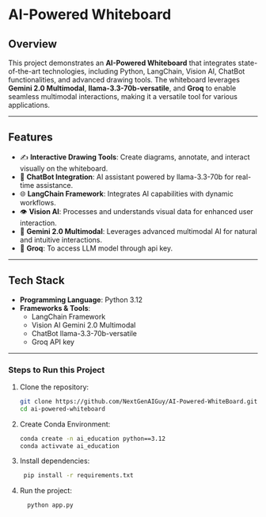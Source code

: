 # **AI-Powered Whiteboard**

## **Overview**
This project demonstrates an **AI-Powered Whiteboard** that integrates state-of-the-art technologies, including Python, LangChain, Vision AI, ChatBot functionalities, and advanced drawing tools. The whiteboard leverages **Gemini 2.0 Multimodal**, **llama-3.3-70b-versatile**, and **Groq** to enable seamless multimodal interactions, making it a versatile tool for various applications.

---

## **Features**
- ✍️ **Interactive Drawing Tools**: Create diagrams, annotate, and interact visually on the whiteboard.
- 🤖 **ChatBot Integration**: AI assistant powered by llama-3.3-70b for real-time assistance.
- 🌐 **LangChain Framework**: Integrates AI capabilities with dynamic workflows.
- 👁️ **Vision AI**: Processes and understands visual data for enhanced user interaction.
- 🎨 **Gemini 2.0 Multimodal**: Leverages advanced multimodal AI for natural and intuitive interactions.
- 🚀 **Groq**: To access LLM model through api key.

---

## **Tech Stack**
- **Programming Language**: Python 3.12
- **Frameworks & Tools**:
  - LangChain Framework
  - Vision AI Gemini 2.0 Multimodal
  - ChatBot llama-3.3-70b-versatile
  - Groq API key

---


### **Steps to Run this Project**
1. Clone the repository:
   ```bash
   git clone https://github.com/NextGenAIGuy/AI-Powered-WhiteBoard.git
   cd ai-powered-whiteboard
   ```
2. Create Conda Environment:
   ```bash
   conda create -n ai_education python==3.12
   conda activvate ai_education
   ```
3. Install dependencies:
   ```bash
    pip install -r requirements.txt
    ```
4. Run the project:
   ```bash
     python app.py
     ```
